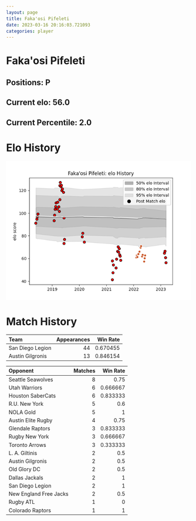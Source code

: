 ```yaml
---  
layout: page  
title: Faka'osi Pifeleti  
date: 2023-03-16 20:16:03.721093  
categories: player  
---
```

# Faka'osi Pifeleti

## Positions: P

## Current elo: 56.0

## Current Percentile: 2.0

# Elo History


![elo history](history_Faka'osiPifeleti.png)
# Match History


| Team             |   Appearances |   Win Rate |
|:-----------------|--------------:|-----------:|
| San Diego Legion |            44 |   0.670455 |
| Austin Gilgronis |            13 |   0.846154 |

| Opponent               |   Matches |   Win Rate |
|:-----------------------|----------:|-----------:|
| Seattle Seawolves      |         8 |   0.75     |
| Utah Warriors          |         6 |   0.666667 |
| Houston SaberCats      |         6 |   0.833333 |
| R.U. New York          |         5 |   0.6      |
| NOLA Gold              |         5 |   1        |
| Austin Elite Rugby     |         4 |   0.75     |
| Glendale Raptors       |         3 |   0.833333 |
| Rugby New York         |         3 |   0.666667 |
| Toronto Arrows         |         3 |   0.333333 |
| L. A. Giltinis         |         2 |   0.5      |
| Austin Gilgronis       |         2 |   0.5      |
| Old Glory DC           |         2 |   0.5      |
| Dallas Jackals         |         2 |   1        |
| San Diego Legion       |         2 |   1        |
| New England Free Jacks |         2 |   0.5      |
| Rugby ATL              |         1 |   0        |
| Colorado Raptors       |         1 |   1        |